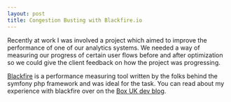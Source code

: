 ```yaml
---
layout: post
title: Congestion Busting with Blackfire.io
---
```


Recently at work I was involved a project which aimed to improve the performance of one of our analytics systems.
We needed a way of measuring our progress of certain user flows before and after optimization so we could give the client
feedback on how the project was progressing.

[Blackfire](https://blackfire.io/) is a performance measuring tool written by the folks behind the symfony php framework and was ideal for the task. You can read about my experience with blackfire over on the [Box UK dev blog](//boxuk.com/insight/tech-posts/reducing-congestion-with-blackfire-io).
